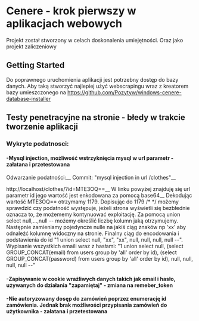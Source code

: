 # Cenere - krok pierwszy w aplikacjach webowych

Projekt został stworzony w celach doskonalenia umiejętności. Oraz jako projekt zaliczeniowy

## Getting Started

Do poprawnego uruchomienia aplikacji jest potrzebny dostęp do bazy danych. Aby taką stworzyć najlepiej użyć webscrapingu wraz z kreatorem bazy umieszczonego na https://github.com/Pozytyw/windows-cenere-database-installer

## Testy penetracyjne na stronie - błedy w trakcie tworzenie aplikacji
### Wykryte podatnosci:
#### -Mysql injection, możliwość wstrzyknięcia mysql w url parametr - załatana i przetestowana
Odwarzanie podatności:__
Commit: "mysql injection in url /clothes"__

http://localhost/clothes/?id=MTE3OQ==__
W linku powyżej znajduję się url parametr id jego wartość jest enkodowana za pomocą base64__
Dekodując wartość MTE3OQ== otrzymamy 1179. Dopisując do 1179 /* */ możemy sprawdzić czy podatność występuje, jeżeli strona wyświetli się bezbłednie oznacza to, że możememy kontynuować exploitację.
Za pomocą union select null,...,null -- możemy określić liczbę kolumn jaką otrzymujemy. Następnie zamieniamy pojedyncze nulle na jakiś ciąg znaków np 'xx' aby odnaleźć kolumnę widoczny na stronie. Finalny ciąg do encodowania i podstawienia do id "1 union select  null, "xx", "xx", null, null, null, null --".
Wypisanie wszystkich emaili wraz z hasłami:
"1 union select  null, (select GROUP_CONCAT(email) from users group by 'all' order by id), (select GROUP_CONCAT(password) from users group by 'all' order by id), null, null, null, null --"
#### -Zapisywanie w cookie wrażliwych danych takich jak email i hasło, używanych do działania "zapamiętaj" - zmiana na remeber_token
#### -Nie autoryzowany dosęp do zamówień poprzez enumerację id zamówienia. Jednak brak możliwości przypisania zamówień do użytkownika - załatana i przetestowana
